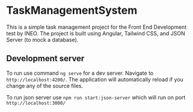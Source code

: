 # TaskManagementSystem

This is a simple task management project for the Front End Development test by INEO. The project is built using Angular, Tailwind CSS, and JSON Server (to mock a database).

## Development server

To run use command `ng serve` for a dev server. Navigate to `http://localhost:4200/`. The application will automatically reload if you change any of the source files.

To run json server use `npm run start:json-server` which will run on port `http://localhost:3000/`
